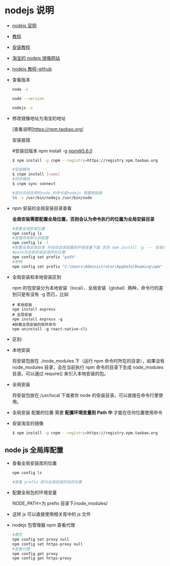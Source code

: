 # nodejs 说明

- [nodejs 官网](http://nodejs.cn/)

- [教程](http://www.runoob.com/nodejs/nodejs-tutorial.html)

- [安装教程](http://www.runoob.com/nodejs/nodejs-install-setup.html)

- [淘宝的 nodejs 镜像网站](https://npm.taobao.org/)

- [nodejs 教程-github](https://github.com/tuture-dev/nodejs-roadmap)

- 查看版本

  ```sh
  node -v

  node --version

  nodejs -v
  ```

- 修改镜像地址为淘宝的地址

  [查看说明]<https://npm.taobao.org/>

  安装报错

  #安装旧版本 npm install -g npm@5.6.0

  ```sh
  $ npm install -g cnpm --registry=https://registry.npm.taobao.org

  #安装模块
  $ cnpm install [name]
  #同步模块
  $ cnpm sync connect

  #部分系统自带的node 的命令是nodejs 需要做链接
  ln -s /usr/bin/nodejs /usr/bin/node
  ```

- npm 安装的全局安装目录查看

  **全局安装需要配置全局位置，否则会认为命令执行的位置为全局安装目录**

  ```sh
  #查看全局安装位置
  npm config ls
  #查看所有默认的配置
  npm config ls -l
  #配置全局安装目录 并将改目录配置到环境变量下面 否则 npm install -g --- 安装后不能全局使用
  #path为全局安装目录所在位置
  npm config set prefix "path"
  #举例
  npm config set prefix "C:\Users\Administrator\AppData\Roaming\npm"
  ```

- 全局安装和本地安装区别

  npm 的包安装分为本地安装（local）、全局安装（global）两种，命令行的差别只是有没有 -g 而已，比如

  ```shell
  # 本地安装
  npm install express
  # 全局安装
  npm install express -g
  #卸载全局安装的软件命令
  npm uninstall -g react-native-cli
  ```

- 区别:

- 本地安装

  将安装包放在 ./node_modules 下（运行 npm 命令时所在的目录），如果没有 node_modules 目录，会在当前执行 npm 命令的目录下生成 node_modules 目录。可以通过 require() 来引入本地安装的包。

- 全局安装

  将安装包放在 /usr/local 下或者你 node 的安装目录。可以直接在命令行里使用。

- 全局安装 配置的位置 需要 **配置环境变量到 Path 中** 才能在任何位置使用命令

- 安装淘宝的镜像

  ```sh
  $ npm install -g cnpm --registry=https://registry.npm.taobao.org
  ```

## node js 全局库配置

- 查看全局安装库的位置

  ```sh
  npm config ls

  #查看 prefix 即为全局安装的包的位置
  ```

- 配置全局包的环境变量

  NODE_PATH=为 prefix 目录下/node_modules/

- 这样 js 可以直接使用相关库中的 js 文件

- nodejs 包管理器 npm 查看代理

  ```sh
  #置空
  npm config set proxy null
  npm config set https-proxy null
  #查看代理
  npm config get proxy
  npm config get https-proxy
  ```
